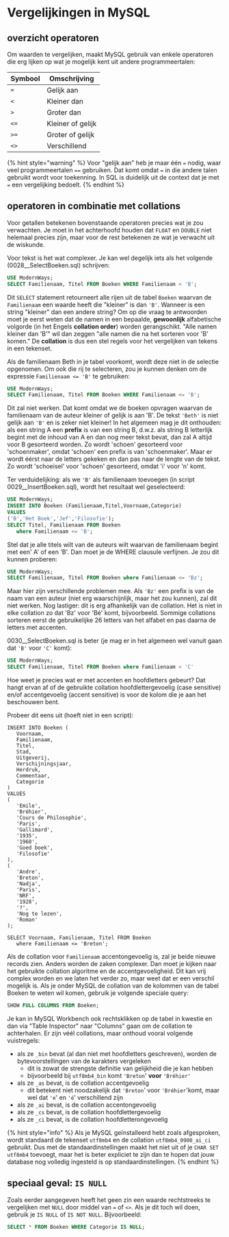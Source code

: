 # Vergelijkingen in MySQL
## overzicht operatoren
Om waarden te vergelijken, maakt MySQL gebruik van enkele operatoren die erg lijken op wat je mogelijk kent uit andere programmeertalen:

| Symbool | Omschrijving      |
|---------|-------------------|
| `=`     | Gelijk aan        |
| `<`     | Kleiner dan       |
| `>`     | Groter dan        |
| `<=`    | Kleiner of gelijk |
| `>=`    | Groter of gelijk  |
| `<>`    | Verschillend      |

{% hint style="warning" %}
Voor "gelijk aan" heb je maar één `=` nodig, waar veel programmeertalen `==` gebruiken. Dat komt omdat `=` in die andere talen gebruikt wordt voor toekenning. In SQL is duidelijk uit de context dat je met `=` een vergelijking bedoelt.
{% endhint %}

## operatoren in combinatie met collations
Voor getallen betekenen bovenstaande operatoren precies wat je zou verwachten. Je moet in het achterhoofd houden dat `FLOAT` en `DOUBLE` niet helemaal precies zijn, maar voor de rest betekenen ze wat je verwacht uit de wiskunde.

Voor tekst is het wat complexer. Je kan wel degelijk iets als het volgende (0028\_\_SelectBoeken.sql) schrijven:

```sql
USE ModernWays;
SELECT Familienaam, Titel FROM Boeken WHERE Familienaam < 'B';
```

Dit `SELECT` statement retourneert alle rijen uit de tabel `Boeken` waarvan de `Familienaam` een waarde heeft die "kleiner" is dan `'B'`.
Wanneer is een string "kleiner" dan een andere string?
Om op die vraag te antwoorden moet je eerst weten dat de namen in een bepaalde, **gewoonlijk** alfabetische volgorde (in het Engels **collation order**) worden gerangschikt.
"Alle namen kleiner dan 'B'" wil dan zeggen "alle namen die na het sorteren voor 'B' komen."
De **collation** is dus een stel regels voor het vergelijken van tekens in een tekenset.

Als de familienaam Beth in je tabel voorkomt, wordt deze niet in de selectie opgenomen. Om ook die rij te selecteren, zou je kunnen denken om de expressie `Familienaam <= 'B'` te gebruiken:

```sql
USE ModernWays;
SELECT Familienaam, Titel FROM Boeken WHERE Familienaam <= 'B';
```

Dit zal niet werken.
Dat komt omdat we de boeken opvragen waarvan de familienaam van de auteur kleiner of gelijk is aan 'B'.
De tekst `'Beth'` is niet gelijk aan `'B'` en is zeker niet kleiner!
In het algemeen mag je dit onthouden: als een string A een **prefix** is van een string B, d.w.z. als string B letterlijk begint met de inhoud van A en dan nog meer tekst bevat, dan zal A altijd voor B gesorteerd worden.
Zo wordt 'schoen' gesorteerd voor 'schoenmaker', omdat 'schoen' een prefix is van 'schoenmaker'.
Maar er wordt éérst naar de letters gekeken en dan pas naar de lengte van de tekst.
Zo wordt 'schoeisel' voor 'schoen' gesorteerd, omdat 'i' voor 'n' komt.

Ter verduidelijking: als we `'B'` als familienaam toevoegen (in script 0029\_\_InsertBoeken.sql), wordt het resultaat wel geselecteerd:

```sql
USE ModernWays;
INSERT INTO Boeken (Familienaam,Titel,Voornaam,Categorie)
VALUES
('B','Het Boek','Jef','Filosofie');
SELECT Titel, Familienaam FROM Boeken
   where Familienaam <= 'B';
```

Stel dat je alle titels wilt van de auteurs wilt waarvan de familienaam begint met een' A' of een 'B'. Dan moet je de WHERE clausule verfijnen. Je zou dit kunnen proberen:

```sql
USE ModernWays;
SELECT Familienaam, Titel FROM Boeken where Familienaam <= 'Bz';
```

Maar hier zijn verschillende problemen mee. Als `'Bz'` een prefix is van de naam van een auteur (niet erg waarschijnlijk, maar het zou kunnen), zal dit niet werken. Nog lastiger: dit is erg afhankelijk van de collation. Het is niet in elke collation zo dat 'Bz' voor 'Bé' komt, bijvoorbeeld. Sommige collations sorteren eerst de gebruikelijke 26 letters van het alfabet en pas daarna de letters met accenten.

0030\_\_SelectBoeken.sql is beter (je mag er in het algemeen wel vanuit gaan dat `'B'` voor `'C'` komt):

```sql
USE ModernWays;
SELECT Familienaam, Titel FROM Boeken where Familienaam < 'C'
```

Hoe weet je precies wat er met accenten en hoofdletters gebeurt? Dat hangt ervan af of de gebruikte collation hoofdlettergevoelig (case sensitive) en/of accentgevoelig (accent sensitive) is voor de kolom die je aan het beschouwen bent.

Probeer dit eens uit (hoeft niet in een script):

```
INSERT INTO Boeken (
   Voornaam,
   Familienaam,
   Titel,
   Stad,
   Uitgeverij,
   Verschijningsjaar,
   Herdruk,
   Commentaar,
   Categorie
)
VALUES
(
   'Emile',
   'Bréhier',
   'Cours de Philosophie',
   'Paris',
   'Gallimard',
   '1935',
   '1960',
   'Goed boek',
   'Filosofie'
),
(
   'Andre',
   'Breton',
   'Nadja',
   'Paris',
   'NRF',
   '1928',
   '?',
   'Nog te lezen',
   'Roman'
);

SELECT Voornaam, Familienaam, Titel FROM Boeken
   where Familienaam <= 'Breton';
```

Als de collation voor `Familienaam` accentongevoelig is, zal je beide nieuwe records zien.
Anders worden de zaken complexer.
Dan moet je kijken naar het gebruikte collation algoritme en de accentgevoeligheid.
Dit kan vrij complex worden en we laten het verder zo, maar weet dat er een verschil mogelijk is.
Als je onder MySQL de collation van de kolommen van de tabel Boeken te weten wil komen, gebruik je volgende speciale query:

```sql
SHOW FULL COLUMNS FROM Boeken;
```

Je kan in MySQL Workbench ook rechtsklikken op de tabel in kwestie en dan via "Table Inspector" naar "Columns" gaan om de collation te achterhalen.
Er zijn véél collations, maar onthoud vooral volgende vuistregels:

* als ze `_bin` bevat (al dan niet met hoofdletters geschreven), worden de bytevoorstellingen van de karakters vergeleken
  * dit is zowat de strengste definitie van gelijkheid die je kan hebben
  * bijvoorbeeld bij `utf8mb4_bin` komt `'Breton`' **voor** `'Bréhier'`
* als ze `_as` bevat, is de collation accentgevoelig
  * dit betekent niet noodzakelijk dat `'Breton`' voor `'Bréhier`'komt, maar wel dat `'e`' en `'é`' verschillend zijn
* als ze `_ai` bevat, is de collation accentongevoelig
* als ze `_cs` bevat, is de collation hoofdlettergevoelig
* als ze `_ci` bevat, is de collation hoofdletterongevoelig

{% hint style="info" %}
Als je MySQL geïnstalleerd hebt zoals afgesproken, wordt standaard de tekenset `utf8mb4` en de collation `utf8mb4_0900_ai_ci` gebruikt. Dus met de standaardinstellingen maakt het niet uit of je `CHAR SET utf8mb4` toevoegt, maar het is beter expliciet te zijn dan te hopen dat jouw database nog volledig ingesteld is op standaardinstellingen.
{% endhint %}

## speciaal geval: `IS NULL`
Zoals eerder aangegeven heeft het geen zin een waarde rechtstreeks te vergelijken met `NULL` door middel van `=` of `<>`. Als je dit toch wil doen, gebruik je `IS NULL` of `IS NOT NULL`. Bijvoorbeeld:

```sql
SELECT * FROM Boeken WHERE Categorie IS NULL;
```
